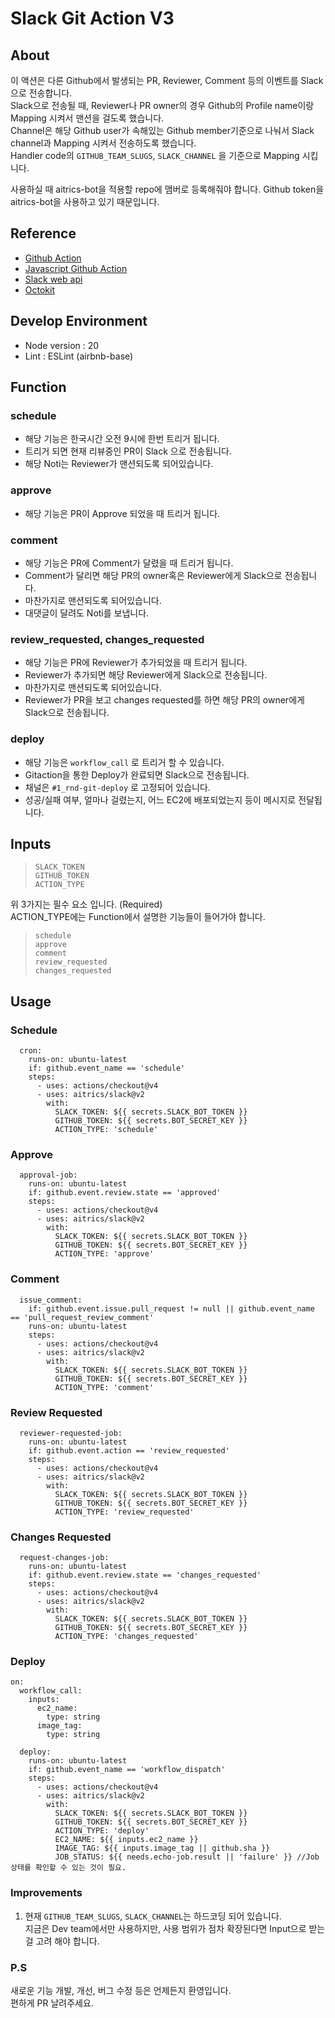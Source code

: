 # Slack Git Action V3

## About
이 액션은 다른 Github에서 발생되는 PR, Reviewer, Comment 등의 이벤트를 Slack으로 전송합니다.  
Slack으로 전송될 때, Reviewer나 PR owner의 경우 Github의 Profile name이랑 Mapping 시켜서 맨션을 걸도록 했습니다.  
Channel은 해당 Github user가 속해있는 Github member기준으로 나눠서 Slack channel과 Mapping 시켜서 전송하도록 했습니다.  
Handler code의 `GITHUB_TEAM_SLUGS`, `SLACK_CHANNEL` 을 기준으로 Mapping 시킵니다.

사용하실 때 aitrics-bot을 적용할 repo에 맴버로 등록해줘야 합니다.
Github token을 aitrics-bot을 사용하고 있기 때문입니다.

## Reference
- [Github Action](https://docs.github.com/en/actions/creating-actions)
- [Javascript Github Action](https://github.com/actions/javascript-action)
- [Slack web api](https://api.slack.com/methods)
- [Octokit](https://octokit.github.io/rest.js/v20)

## Develop Environment
- Node version :  20
- Lint : ESLint (airbnb-base)

## Function
### schedule
- 해당 기능은 한국시간 오전 9시에 한번 트리거 됩니다.
- 트리거 되면 현재 리뷰중인 PR이 Slack 으로 전송됩니다.
- 해당 Noti는 Reviewer가 맨션되도록 되어있습니다.

### approve
- 해당 기능은 PR이 Approve 되었을 때 트리거 됩니다.

### comment
- 해당 기능은 PR에 Comment가 달렸을 때 트리거 됩니다.
- Comment가 달리면 해당 PR의 owner혹은 Reviewer에게 Slack으로 전송됩니다.
- 마찬가지로 맨션되도록 되어있습니다.
- 대댓글이 달려도 Noti를 보냅니다.

### review_requested, changes_requested
- 해당 기능은 PR에 Reviewer가 추가되었을 때 트리거 됩니다.
- Reviewer가 추가되면 해당 Reviewer에게 Slack으로 전송됩니다.
- 마찬가지로 맨션되도록 되어있습니다.
- Reviewer가 PR을 보고 changes requested를 하면 해당 PR의 owner에게 Slack으로 전송됩니다.

### deploy
- 해당 기능은 `workflow_call` 로 트리거 할 수 있습니다.
- Gitaction을 통한 Deploy가 완료되면 Slack으로 전송됩니다.
- 채널은 `#1_rnd-git-deploy` 로 고정되어 있습니다.
- 성공/실패 여부, 얼마나 걸렸는지, 어느 EC2에 배포되었는지 등이 메시지로 전달됩니다.

## Inputs
>```
>SLACK_TOKEN
>GITHUB_TOKEN
>ACTION_TYPE
>```
위 3가지는 필수 요소 입니다. (Required)  
ACTION_TYPE에는 Function에서 설명한 기능들이 들어가야 합니다.
>```
>schedule
>approve
>comment
>review_requested
>changes_requested
>```

## Usage

### Schedule
```
  cron:
    runs-on: ubuntu-latest
    if: github.event_name == 'schedule'
    steps:
      - uses: actions/checkout@v4
      - uses: aitrics/slack@v2
        with:
          SLACK_TOKEN: ${{ secrets.SLACK_BOT_TOKEN }}
          GITHUB_TOKEN: ${{ secrets.BOT_SECRET_KEY }}
          ACTION_TYPE: 'schedule'
```

### Approve
```
  approval-job:
    runs-on: ubuntu-latest
    if: github.event.review.state == 'approved'
    steps:
      - uses: actions/checkout@v4
      - uses: aitrics/slack@v2
        with:
          SLACK_TOKEN: ${{ secrets.SLACK_BOT_TOKEN }}
          GITHUB_TOKEN: ${{ secrets.BOT_SECRET_KEY }}
          ACTION_TYPE: 'approve'
```

### Comment
```
  issue_comment:
    if: github.event.issue.pull_request != null || github.event_name == 'pull_request_review_comment'
    runs-on: ubuntu-latest
    steps:
      - uses: actions/checkout@v4
      - uses: aitrics/slack@v2
        with:
          SLACK_TOKEN: ${{ secrets.SLACK_BOT_TOKEN }}
          GITHUB_TOKEN: ${{ secrets.BOT_SECRET_KEY }}
          ACTION_TYPE: 'comment'
```

### Review Requested
```
  reviewer-requested-job:
    runs-on: ubuntu-latest
    if: github.event.action == 'review_requested'
    steps:
      - uses: actions/checkout@v4
      - uses: aitrics/slack@v2
        with:
          SLACK_TOKEN: ${{ secrets.SLACK_BOT_TOKEN }}
          GITHUB_TOKEN: ${{ secrets.BOT_SECRET_KEY }}
          ACTION_TYPE: 'review_requested'
```

### Changes Requested
```
  request-changes-job:
    runs-on: ubuntu-latest
    if: github.event.review.state == 'changes_requested'
    steps:
      - uses: actions/checkout@v4
      - uses: aitrics/slack@v2
        with:
          SLACK_TOKEN: ${{ secrets.SLACK_BOT_TOKEN }}
          GITHUB_TOKEN: ${{ secrets.BOT_SECRET_KEY }}
          ACTION_TYPE: 'changes_requested'
```

### Deploy
```
on:
  workflow_call:
    inputs:
      ec2_name:
        type: string
      image_tag:
        type: string

  deploy:
    runs-on: ubuntu-latest
    if: github.event_name == 'workflow_dispatch'
    steps:
      - uses: actions/checkout@v4
      - uses: aitrics/slack@v2
        with:
          SLACK_TOKEN: ${{ secrets.SLACK_BOT_TOKEN }}
          GITHUB_TOKEN: ${{ secrets.BOT_SECRET_KEY }}
          ACTION_TYPE: 'deploy'
          EC2_NAME: ${{ inputs.ec2_name }}
          IMAGE_TAG: ${{ inputs.image_tag || github.sha }}
          JOB_STATUS: ${{ needs.echo-job.result || 'failure' }} //Job 상태를 확인할 수 있는 것이 필요.
```

### Improvements
1. 현재 `GITHUB_TEAM_SLUGS`, `SLACK_CHANNEL`는 하드코딩 되어 있습니다.  
   지금은 Dev team에서만 사용하지만, 사용 범위가 점차 확장된다면 Input으로 받는 걸 고려 해야 합니다.

### P.S
새로운 기능 개발, 개선, 버그 수정 등은 언제든지 환영입니다.  
편하게 PR 날려주세요.
